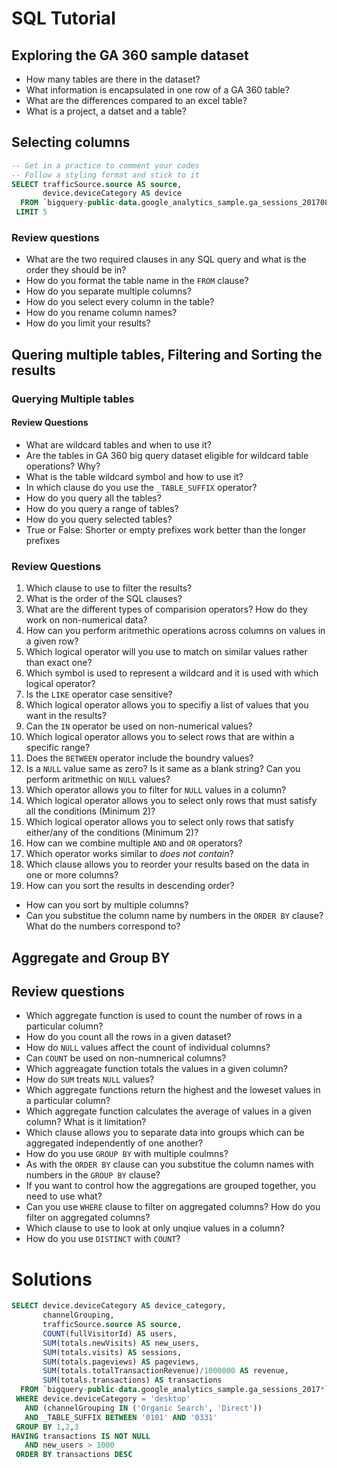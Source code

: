 # SQL Tutorial

## Exploring the GA 360 sample dataset
* How many tables are there in the dataset?
* What information is encapsulated in one row of a GA 360 table?
* What are the differences compared to an excel table? 
* What is a project, a datset and a table?


## Selecting columns

```sql
-- Get in a practice to comment your codes
-- Follow a styling format and stick to it
SELECT trafficSource.source AS source,
       device.deviceCategory AS device
  FROM `bigquery-public-data.google_analytics_sample.ga_sessions_20170801`
 LIMIT 5
```

### Review  questions 
* What are the two required clauses in any SQL query and what is the order they should be in?
* How do you format the table name in the `FROM` clause?
* How do you separate multiple columns?
* How do you select every column in the table?
* How do you rename column names?
* How do you limit your results?



## Quering multiple tables, Filtering and Sorting the results

### Querying Multiple tables

#### Review Questions
* What are wildcard tables and when to use it?
* Are the tables in GA 360 big query dataset eligible for wildcard table operations? Why?
* What is the table wildcard symbol and how to use it?
* In which clause do you use the `_TABLE_SUFFIX` operator?
* How do you query all the tables?
* How do you query a range of tables?
* How do you query selected tables?
* True or False: Shorter or empty prefixes work better than the longer prefixes

### Review Questions
1. Which clause to use to filter the results?
2. What is the order of the SQL clauses?
3. What are the different types of comparision operators? How do they work on non-numerical data?
4. How can you perform aritmethic operations across columns on values in a given row?
5. Which logical operator will you use to match on similar values rather than exact one?
6. Which symbol is used to represent a wildcard and it is used with which logical operator?
7. Is the `LIKE` operator case sensitive?
8. Which logical operator allows you to specifiy a list of values that you want in the results?
9. Can the `IN` operator be used on non-numerical values?
10. Which logical operator allows you to select rows that are within a specific range?
11. Does the `BETWEEN` operator include the boundry values?
12. Is a `NULL` value same as zero? Is it same as a blank string? Can you perform aritmethic on `NULL` values?
13. Which operator allows you to filter for `NULL` values in a column?
14. Which logical operator allows you to select only rows that must satisfy all the conditions (Minimum 2)? 
15. Which logical operator allows you to select only rows that satisfy either/any of the conditions (Minimum 2)?
16. How can we combine multiple `AND` and `OR` operators?
17. Which operator works similar to _does not contain_?
18. Which clause allows you to reorder your results based on the data in one or more columns?
19. How can you sort the results in descending order?
* How can you sort by multiple columns? 
* Can you substitue the column name by numbers in the `ORDER BY` clause? What do the numbers correspond to?



## Aggregate and Group BY

## Review questions
* Which aggregate function is used to count the number of rows in a particular column?
* How do you count all the rows in a given dataset?
* How do `NULL` values affect the count of individual columns?
* Can `COUNT` be used on non-numnerical columns?
* Which aggreagate function totals the values in a given column?
* How do `SUM` treats `NULL` values?
* Which aggregate functions return the highest and the loweset values in a particular column?
* Which aggregate function calculates the average of values in a given column? What is it limitation?
* Which clause allows you to separate data into groups which can be aggregated independently of one another?
* How do you use `GROUP BY` with multiple coulmns?
* As with the `ORDER BY` clause can you substitue the column names with numbers in the `GROUP BY` clause?
* If you want to control how the aggregations are grouped together, you need to use what?
* Can you use `WHERE` clause to filter on aggregated columns? How do you filter on aggregated columns?
* Which clause to use to look at only unqiue values in a column?
* How do you use `DISTINCT` with `COUNT`?


# Solutions

```sql
SELECT device.deviceCategory AS device_category,
       channelGrouping,
       trafficSource.source AS source,
       COUNT(fullVisitorId) AS users,
       SUM(totals.newVisits) AS new_users,
       SUM(totals.visits) AS sessions,
       SUM(totals.pageviews) AS pageviews,
       SUM(totals.totalTransactionRevenue)/1000000 AS revenue,
       SUM(totals.transactions) AS transactions
  FROM `bigquery-public-data.google_analytics_sample.ga_sessions_2017*`
 WHERE device.deviceCategory = 'desktop'
   AND (channelGrouping IN ('Organic Search', 'Direct'))
   AND _TABLE_SUFFIX BETWEEN '0101' AND '0331'
 GROUP BY 1,2,3
HAVING transactions IS NOT NULL
   AND new_users > 1000
 ORDER BY transactions DESC
```
